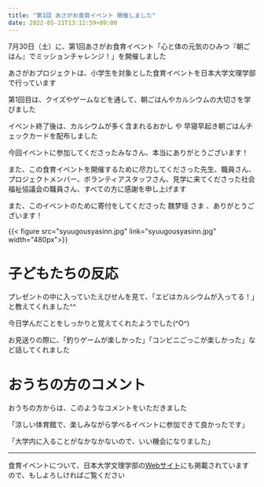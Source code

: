 ```yaml
---
title: "第1回 あさがお食育イベント 開催しました"
date: 2022-05-11T13:12:59+09:00
---
```

7月30日（土）に、第1回あさがお食育イベント「心と体の元気のひみつ『朝ごはん』でミッションチャレンジ！」を開催しました
<!--more-->

あさがおプロジェクトは、小学生を対象とした食育イベントを日本大学文理学部で行っています

第1回目は、クイズやゲームなどを通して、朝ごはんやカルシウムの大切さを学びました

イベント終了後は、カルシウムが多く含まれるおかし や 早寝早起き朝ごはんチェックカードを配布しました

今回イベントに参加してくださったみなさん、本当にありがとうございます！

また、この食育イベントを開催するために尽力してくださった先生、職員さん、プロジェクトメンバー、ボランティアスタッフさん、見学に来てくださった社会福祉協議会の職員さん、すべての方に感謝を申し上げます

また、このイベントのために寄付をしてくださった 魏梦瑶 さま 、ありがとうございます！

{{< figure src="syuugousyasinn.jpg" link="syuugousyasinn.jpg" width="480px">}}

# 子どもたちの反応

プレゼントの中に入っていたえびせんを見て、「エビはカルシウムが入ってる！」と教えてくれました^^

今日学んだことをしっかりと覚えてくれたようでした(^O^)

お見送りの際に、「釣りゲームが楽しかった」「コンビニごっこが楽しかった」など話してくれました

# おうちの方のコメント

おうちの方からは、このようなコメントをいただきました

「涼しい体育館で、楽しみながら学べるイベントに参加できて良かったです」

「大学内に入ることがなかなかないので、いい機会になりました」

----------------------------------------------

食育イベントについて、日本大学文理学部の[Webサイト](https://chs.nihon-u.ac.jp/information/2022/08/04/9709/)にも掲載されていますので、もしよろしければご覧ください